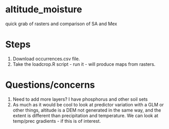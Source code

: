 # altitude_moisture
quick grab of rasters and comparison of SA and Mex

# Steps
1. Download occurrences.csv file.
2. Take the loadcrop.R script - run it - will produce maps from rasters.

# Questions/concerns

1. Need to add more layers? I have phosphorus and other soil sets
2. As much as it would be cool to look at predictor variation with a GLM or other things, altitude is a DEM not generated in the same way, and the extent is different than precipitation and temperature. We can look at temp/prec gradients - if this is of interest.
